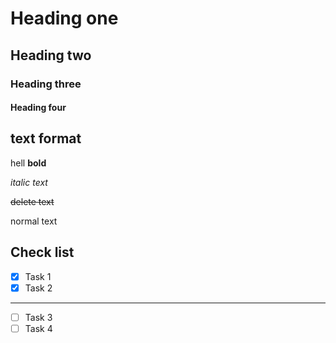# Heading one
## Heading two
### Heading three
#### Heading four
## text format
hell **bold**

*italic text*

~~delete text~~

normal text

## Check list
- [x] Task 1
- [x] Task 2
---
- [ ] Task 3
- [ ] Task 4
